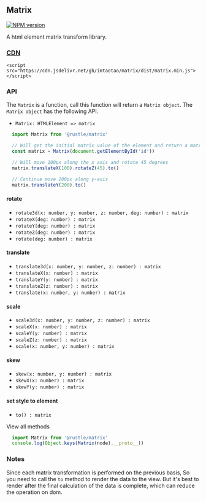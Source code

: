 ## Matrix
[![NPM version][npm-image]][npm-url]

A html element matrix transform library.

### [CDN][cdn] 
`<script src="https://cdn.jsdelivr.net/gh/imtaotao/matrix/dist/matrix.min.js"></script>`

### API
The `Matrix` is a function, call this function will return a `Matrix object`. The `Matrix object` has the following API.

  + `Matrix: HTMLElement => matrix`
```js
  import Matrix from '@rustle/matrix'

  // Will get the initial matrix value of the element and return a matrix object
  const matrix = Matrix(document.getElementById('id'))

  // Will move 100px along the x axis and rotate 45 degrees
  matrix.translateX(100).rotateZ(45).to()

  // Continue move 200px along y-axis
  matrix.translateY(200).to()
```

#### rotate
  + `rotate3d(x: number, y: number, z: number, deg: number) : matrix`
  + `rotateX(deg: number) : matrix`
  + `rotateY(deg: number) : matrix`
  + `rotateZ(deg: number) : matrix`
  + `rotate(deg: number) : matrix`

#### translate
  + `translate3d(x: number, y: number, z: number) : matrix`
  + `translateX(x: number) : matrix`
  + `translateY(y: number) : matrix`
  + `translateZ(z: number) : matrix`
  + `translate(x: number, y: number) : matrix`

#### scale
  + `scale3d(x: number, y: number, z: number) : matrix`
  + `scaleX(x: number) : matrix`
  + `scaleY(y: number) : matrix`
  + `scaleZ(z: number) : matrix`
  + `scale(x: number, y: number) : matrix`

#### skew
  + `skew(x: number, y: number) : matrix`
  + `skewX(x: number) : matrix`
  + `skewY(y: number) : matrix`

#### set style to element
  + `to() : matrix`

View all methods
```js
  import Matrix from '@rustle/matrix'
  console.log(Object.keys(Matrix(node).__proto__))
```

### Notes
  Since each matrix transformation is performed on the previous basis, So you need to call the `to` method to render the data to the view. But it's best to render after the final calculation of the data is complete, which can reduce the operation on dom.

[npm-url]: https://www.npmjs.com/package/@rustle/matrix
[npm-image]: https://img.shields.io/npm/v/@rustle/matrix.svg?style=flat-square
[cdn]: https://cdn.jsdelivr.net/gh/imtaotao/matrix/dist/matrix.min.js